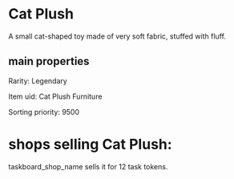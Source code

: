 # Cat Plush

A small cat-shaped toy made of very soft fabric, stuffed with fluff.

## main properties

Rarity: Legendary

Item uid: Cat Plush Furniture

Sorting priority: 9500

# shops selling Cat Plush:

taskboard_shop_name sells it for 12 task tokens.